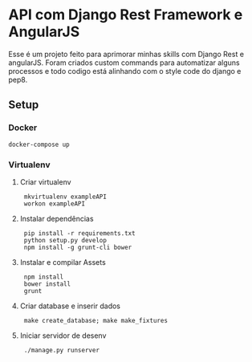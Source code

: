 # API com Django Rest Framework e AngularJS

Esse é um projeto feito para aprimorar minhas skills com Django Rest e angularJS. Foram criados custom commands para automatizar alguns processos e todo codigo está alinhando com o style code do django e pep8.

## Setup

### Docker

```
docker-compose up
```

### Virtualenv

1. Criar virtualenv

        mkvirtualenv exampleAPI
        workon exampleAPI

2. Instalar dependências

        pip install -r requirements.txt
        python setup.py develop
        npm install -g grunt-cli bower

3. Instalar e compilar Assets

        npm install
        bower install
        grunt

4. Criar database e inserir dados

        make create_database; make make_fixtures

6. Iniciar servidor de desenv

        ./manage.py runserver
